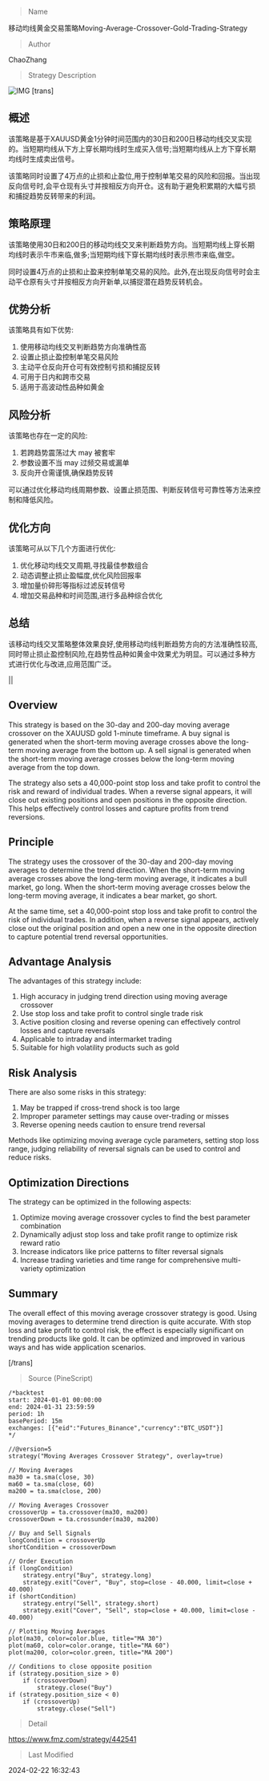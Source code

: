 
> Name

移动均线黄金交易策略Moving-Average-Crossover-Gold-Trading-Strategy

> Author

ChaoZhang

> Strategy Description

![IMG](https://www.fmz.com/upload/asset/178b530327af43bf59b.png)
[trans]
## 概述

该策略是基于XAUUSD黄金1分钟时间范围内的30日和200日移动均线交叉实现的。当短期均线从下方上穿长期均线时生成买入信号;当短期均线从上方下穿长期均线时生成卖出信号。

该策略同时设置了4万点的止损和止盈位,用于控制单笔交易的风险和回报。当出现反向信号时,会平仓现有头寸并按相反方向开仓。这有助于避免积累期的大幅亏损和捕捉趋势反转带来的利润。

## 策略原理

该策略使用30日和200日的移动均线交叉来判断趋势方向。当短期均线上穿长期均线时表示牛市来临,做多;当短期均线下穿长期均线时表示熊市来临,做空。

同时设置4万点的止损和止盈来控制单笔交易的风险。此外,在出现反向信号时会主动平仓原有头寸并按相反方向开新单,以捕捉潜在趋势反转机会。

## 优势分析

该策略具有如下优势:

1. 使用移动均线交叉判断趋势方向准确性高
2. 设置止损止盈控制单笔交易风险
3. 主动平仓反向开仓可有效控制亏损和捕捉反转
4. 可用于日内和跨市交易
5. 适用于高波动性品种如黄金

## 风险分析

该策略也存在一定的风险:

1. 若跨趋势震荡过大 may 被套牢
2. 参数设置不当 may 过频交易或漏单
3. 反向开仓需谨慎,确保趋势反转

可以通过优化移动均线周期参数、设置止损范围、判断反转信号可靠性等方法来控制和降低风险。

## 优化方向  

该策略可从以下几个方面进行优化:

1. 优化移动均线交叉周期,寻找最佳参数组合
2. 动态调整止损止盈幅度,优化风险回报率 
3. 增加量价碎形等指标过滤反转信号 
4. 增加交易品种和时间范围,进行多品种综合优化

## 总结

该移动均线交叉策略整体效果良好,使用移动均线判断趋势方向的方法准确性较高,同时带止损止盈控制风险,在趋势性品种如黄金中效果尤为明显。可以通过多种方式进行优化与改进,应用范围广泛。

||

## Overview

This strategy is based on the 30-day and 200-day moving average crossover on the XAUUSD gold 1-minute timeframe. A buy signal is generated when the short-term moving average crosses above the long-term moving average from the bottom up. A sell signal is generated when the short-term moving average crosses below the long-term moving average from the top down. 

The strategy also sets a 40,000-point stop loss and take profit to control the risk and reward of individual trades. When a reverse signal appears, it will close out existing positions and open positions in the opposite direction. This helps effectively control losses and capture profits from trend reversions.

## Principle  

The strategy uses the crossover of the 30-day and 200-day moving averages to determine the trend direction. When the short-term moving average crosses above the long-term moving average, it indicates a bull market, go long. When the short-term moving average crosses below the long-term moving average, it indicates a bear market, go short.

At the same time, set a 40,000-point stop loss and take profit to control the risk of individual trades. In addition, when a reverse signal appears, actively close out the original position and open a new one in the opposite direction to capture potential trend reversal opportunities.

## Advantage Analysis

The advantages of this strategy include:

1. High accuracy in judging trend direction using moving average crossover
2. Use stop loss and take profit to control single trade risk  
3. Active position closing and reverse opening can effectively control losses and capture reversals
4. Applicable to intraday and intermarket trading
5. Suitable for high volatility products such as gold

## Risk Analysis  

There are also some risks in this strategy:

1. May be trapped if cross-trend shock is too large  
2. Improper parameter settings may cause over-trading or misses
3. Reverse opening needs caution to ensure trend reversal

Methods like optimizing moving average cycle parameters, setting stop loss range, judging reliability of reversal signals can be used to control and reduce risks.

## Optimization Directions

The strategy can be optimized in the following aspects:

1. Optimize moving average crossover cycles to find the best parameter combination
2. Dynamically adjust stop loss and take profit range to optimize risk reward ratio
3. Increase indicators like price patterns to filter reversal signals
4. Increase trading varieties and time range for comprehensive multi-variety optimization

## Summary  

The overall effect of this moving average crossover strategy is good. Using moving averages to determine trend direction is quite accurate. With stop loss and take profit to control risk, the effect is especially significant on trending products like gold. It can be optimized and improved in various ways and has wide application scenarios.

[/trans]



> Source (PineScript)

``` pinescript
/*backtest
start: 2024-01-01 00:00:00
end: 2024-01-31 23:59:59
period: 1h
basePeriod: 15m
exchanges: [{"eid":"Futures_Binance","currency":"BTC_USDT"}]
*/

//@version=5
strategy("Moving Averages Crossover Strategy", overlay=true)

// Moving Averages
ma30 = ta.sma(close, 30)
ma60 = ta.sma(close, 60)
ma200 = ta.sma(close, 200)

// Moving Averages Crossover
crossoverUp = ta.crossover(ma30, ma200)
crossoverDown = ta.crossunder(ma30, ma200)

// Buy and Sell Signals
longCondition = crossoverUp
shortCondition = crossoverDown

// Order Execution
if (longCondition)
    strategy.entry("Buy", strategy.long)
    strategy.exit("Cover", "Buy", stop=close - 40.000, limit=close + 40.000)
if (shortCondition)
    strategy.entry("Sell", strategy.short)
    strategy.exit("Cover", "Sell", stop=close + 40.000, limit=close - 40.000)

// Plotting Moving Averages
plot(ma30, color=color.blue, title="MA 30")
plot(ma60, color=color.orange, title="MA 60")
plot(ma200, color=color.green, title="MA 200")

// Conditions to close opposite position
if (strategy.position_size > 0)
    if (crossoverDown)
        strategy.close("Buy")
if (strategy.position_size < 0)
    if (crossoverUp)
        strategy.close("Sell")

```

> Detail

https://www.fmz.com/strategy/442541

> Last Modified

2024-02-22 16:32:43
